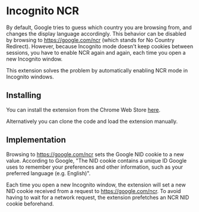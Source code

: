 # Incognito NCR

By default, Google tries to guess which country you are browsing from,
and changes the display language accordingly.
This behavior can be disabled by browsing to https://google.com/ncr (which stands for No Country Redirect). However, because Incognito mode doesn't keep cookies between sessions, you have to enable NCR again and again, each time you open a new Incognito window.

This extension solves the problem by automatically enabling NCR mode in Incognito windows.

## Installing

You can install the extension from the Chrome Web Store [here](https://chromewebstore.google.com/detail/incognito-ncr/npmlhcdgleiibcaeeegcpekjcallhpii).

Alternatively you can clone the code and load the extension manually.

## Implementation

Browsing to https://google.com/ncr sets the Google NID cookie to a new value.
According to Google, "The NID cookie contains a unique ID Google uses to remember your preferences and other information, such as your preferred language (e.g. English)".

Each time you open a new Incognito window, the extension will set a new NID cookie received from a request to https://google.com/ncr.
To avoid having to wait for a network request, the extension prefetches an NCR NID cookie beforehand.
